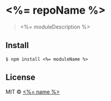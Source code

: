 # <%= repoName %>

> <%= moduleDescription %>


## Install

```
$ npm install <%= moduleName %>
```

## License

MIT © [<%= name %>](<%= website %>)
